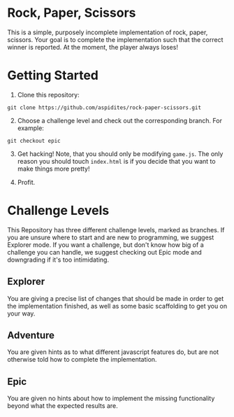 # Rock, Paper, Scissors
This is a simple, purposely incomplete implementation of rock, paper, scissors.
Your goal is to complete the implementation such that the correct winner is
reported. At the moment, the player always loses!

# Getting Started
1. Clone this repository:
```
git clone https://github.com/aspidites/rock-paper-scissors.git
```
2. Choose a challenge level and check out the corresponding branch. For example:
```
git checkout epic
```

3. Get hacking! Note, that you should only be modifying `game.js`. The only
   reason you should touch `index.html` is if you decide that you want to make
   things more pretty!

4. Profit.

# Challenge Levels
This Repository has three different challenge levels, marked as branches. If you
are unsure where to start and are new to programming, we suggest Explorer mode.
If you want a challenge, but don't know how big of a challenge you can handle,
we suggest checking out Epic mode and downgrading if it's too intimidating.

## Explorer
You are giving a precise list of changes that should be made in order to get the
implementation finished, as well as some basic scaffolding to get you on your
way.

## Adventure
You are given hints as to what different javascript features do, but are not
otherwise told how to complete the implementation.

## Epic
You are given no hints about how to implement the missing functionality beyond
what the expected results are.

